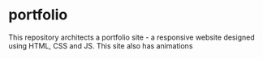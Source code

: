 # portfolio
This repository architects a portfolio site - a responsive website designed using HTML, CSS and JS. This site also has animations
